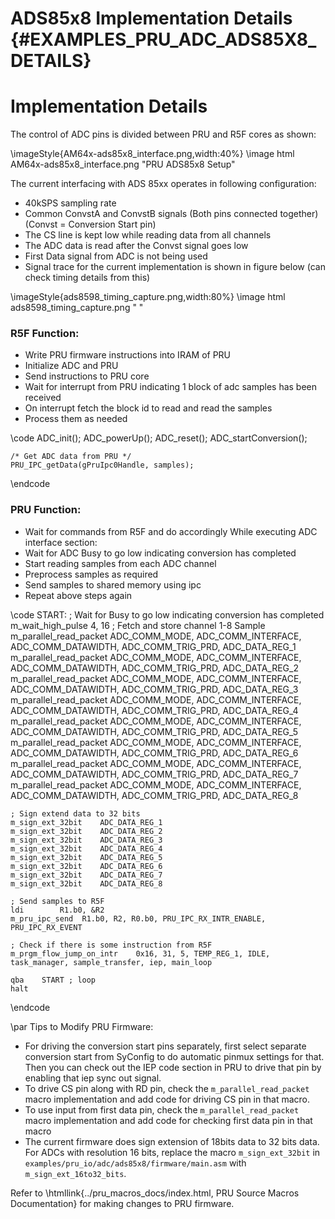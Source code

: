 # ADS85x8 Implementation Details {#EXAMPLES_PRU_ADC_ADS85X8_DETAILS}

# Implementation Details

The control of ADC pins is divided between PRU and R5F cores as shown:

  \imageStyle{AM64x-ads85x8_interface.png,width:40%}
  \image html AM64x-ads85x8_interface.png "PRU ADS85x8 Setup"

The current interfacing with ADS 85xx operates in following configuration:
-  40kSPS sampling rate
-  Common ConvstA and ConvstB signals (Both pins connected together) (Convst = Conversion Start pin)
-  The CS line is kept low while reading data from all channels
-  The ADC data is read after the Convst signal goes low
-  First Data signal from ADC is not being used
-  Signal trace for the current implementation is shown in figure below (can check timing details from this)

  \imageStyle{ads8598_timing_capture.png,width:80%}
  \image html ads8598_timing_capture.png " "

<!-- ### R5F Role/Job?: -->
### R5F Function:
- Write PRU firmware instructions into IRAM of PRU 
- Initialize ADC and PRU
- Send instructions to PRU core
- Wait for interrupt from PRU indicating 1 block of adc samples has been received
- On interrupt fetch the block id to read and read the samples
- Process them as needed

\code
    ADC_init();
    ADC_powerUp();
    ADC_reset();
    ADC_startConversion();

    /* Get ADC data from PRU */
    PRU_IPC_getData(gPruIpc0Handle, samples);
\endcode

### PRU Function:
- Wait for commands from R5F and do accordingly
  While executing ADC interface section:
- Wait for ADC Busy to go low indicating conversion has completed
- Start reading samples from each ADC channel
- Preprocess samples as required
- Send samples to shared memory using ipc
- Repeat above steps again

\code
START:
    ; Wait for Busy to go low indicating conversion has completed
    m_wait_high_pulse       4, 16
    ; Fetch and store channel 1-8 Sample
    m_parallel_read_packet   ADC_COMM_MODE, ADC_COMM_INTERFACE, ADC_COMM_DATAWIDTH, ADC_COMM_TRIG_PRD, ADC_DATA_REG_1
    m_parallel_read_packet   ADC_COMM_MODE, ADC_COMM_INTERFACE, ADC_COMM_DATAWIDTH, ADC_COMM_TRIG_PRD, ADC_DATA_REG_2
    m_parallel_read_packet   ADC_COMM_MODE, ADC_COMM_INTERFACE, ADC_COMM_DATAWIDTH, ADC_COMM_TRIG_PRD, ADC_DATA_REG_3
    m_parallel_read_packet   ADC_COMM_MODE, ADC_COMM_INTERFACE, ADC_COMM_DATAWIDTH, ADC_COMM_TRIG_PRD, ADC_DATA_REG_4
    m_parallel_read_packet   ADC_COMM_MODE, ADC_COMM_INTERFACE, ADC_COMM_DATAWIDTH, ADC_COMM_TRIG_PRD, ADC_DATA_REG_5
    m_parallel_read_packet   ADC_COMM_MODE, ADC_COMM_INTERFACE, ADC_COMM_DATAWIDTH, ADC_COMM_TRIG_PRD, ADC_DATA_REG_6
    m_parallel_read_packet   ADC_COMM_MODE, ADC_COMM_INTERFACE, ADC_COMM_DATAWIDTH, ADC_COMM_TRIG_PRD, ADC_DATA_REG_7
    m_parallel_read_packet   ADC_COMM_MODE, ADC_COMM_INTERFACE, ADC_COMM_DATAWIDTH, ADC_COMM_TRIG_PRD, ADC_DATA_REG_8

    ; Sign extend data to 32 bits
    m_sign_ext_32bit    ADC_DATA_REG_1
    m_sign_ext_32bit    ADC_DATA_REG_2
    m_sign_ext_32bit    ADC_DATA_REG_3
    m_sign_ext_32bit    ADC_DATA_REG_4
    m_sign_ext_32bit    ADC_DATA_REG_5
    m_sign_ext_32bit    ADC_DATA_REG_6
    m_sign_ext_32bit    ADC_DATA_REG_7
    m_sign_ext_32bit    ADC_DATA_REG_8

    ; Send samples to R5F
    ldi        R1.b0, &R2
    m_pru_ipc_send  R1.b0, R2, R0.b0, PRU_IPC_RX_INTR_ENABLE, PRU_IPC_RX_EVENT

    ; Check if there is some instruction from R5F
    m_prgm_flow_jump_on_intr    0x16, 31, 5, TEMP_REG_1, IDLE, task_manager, sample_transfer, iep, main_loop

    qba    START ; loop
    halt
\endcode

\par
Tips to Modify PRU Firmware:
 * For driving the conversion start pins separately, first select separate conversion start from SyConfig to do automatic pinmux settings for that. Then you can check out the IEP code section in PRU to drive that pin by enabling that iep sync out signal.
 * To drive CS pin along with RD pin, check the `m_parallel_read_packet` macro implementation and add code for driving CS pin in that macro.
 * To use input from first data pin, check the `m_parallel_read_packet` macro implementation and add code for checking first data pin in that macro
 * The current firmware does sign extension of 18bits data to 32 bits data. For ADCs with resolution 16 bits, replace the macro `m_sign_ext_32bit` in `examples/pru_io/adc/ads85x8/firmware/main.asm` with `m_sign_ext_16to32_bits`.

Refer to \htmllink{../pru_macros_docs/index.html, PRU Source Macros Documentation} for making changes to PRU firmware.